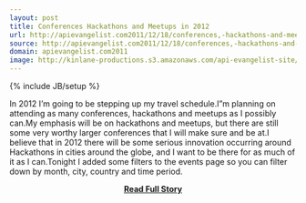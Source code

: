 ```yaml
---
layout: post
title: Conferences Hackathons and Meetups in 2012
url: http://apievangelist.com2011/12/18/conferences,-hackathons-and-meetups-in-2012/
source: http://apievangelist.com2011/12/18/conferences,-hackathons-and-meetups-in-2012/
domain: apievangelist.com2011
image: http://kinlane-productions.s3.amazonaws.com/api-evangelist-site/blog/tag-cloud-hackathon.png
---
```

{% include JB/setup %}<p>In 2012 I’m going to be stepping up my travel schedule.I”m planning on attending as many conferences, hackathons and meetups as I possibly can.My emphasis will be on hackathons and meetups, but there are still some very worthy larger conferences that I will make sure and be at.I believe that in 2012 there will be some serious innovation occurring around Hackathons in cities around the globe, and I want to be there for as much of it as I can.Tonight I added some filters to the events page so you can filter down by month, city, country and time period.</p>
<center><p><a href="http://apievangelist.com2011/12/18/conferences,-hackathons-and-meetups-in-2012/" style='padding:25px; font-sze:18px; font-weight: bold;'>Read Full Story</a></p></center>
